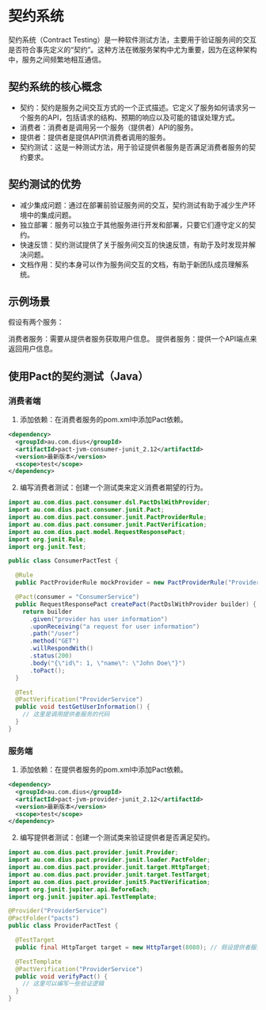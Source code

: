 # 契约系统

契约系统（Contract Testing）是一种软件测试方法，主要用于验证服务间的交互是否符合事先定义的“契约”。这种方法在微服务架构中尤为重要，因为在这种架构中，服务之间频繁地相互通信。

## 契约系统的核心概念

-   契约：契约是服务之间交互方式的一个正式描述。它定义了服务如何请求另一个服务的API，包括请求的结构、预期的响应以及可能的错误处理方式。
-   消费者：消费者是调用另一个服务（提供者）API的服务。
-   提供者：提供者是提供API供消费者调用的服务。
-   契约测试：这是一种测试方法，用于验证提供者服务是否满足消费者服务的契约要求。

## 契约测试的优势

-   减少集成问题：通过在部署前验证服务间的交互，契约测试有助于减少生产环境中的集成问题。
-   独立部署：服务可以独立于其他服务进行开发和部署，只要它们遵守定义的契约。
-   快速反馈：契约测试提供了关于服务间交互的快速反馈，有助于及时发现并解决问题。
-   文档作用：契约本身可以作为服务间交互的文档，有助于新团队成员理解系统。

## 示例场景
假设有两个服务：

消费者服务：需要从提供者服务获取用户信息。
提供者服务：提供一个API端点来返回用户信息。

## 使用Pact的契约测试（Java）

### 消费者端
1. 添加依赖：在消费者服务的pom.xml中添加Pact依赖。
```xml
<dependency>
  <groupId>au.com.dius</groupId>
  <artifactId>pact-jvm-consumer-junit_2.12</artifactId>
  <version>最新版本</version>
  <scope>test</scope>
</dependency>
```
2. 编写消费者测试：创建一个测试类来定义消费者期望的行为。
```java
import au.com.dius.pact.consumer.dsl.PactDslWithProvider;
import au.com.dius.pact.consumer.junit.Pact;
import au.com.dius.pact.consumer.junit.PactProviderRule;
import au.com.dius.pact.consumer.junit.PactVerification;
import au.com.dius.pact.model.RequestResponsePact;
import org.junit.Rule;
import org.junit.Test;

public class ConsumerPactTest {

  @Rule
  public PactProviderRule mockProvider = new PactProviderRule("ProviderService", this);

  @Pact(consumer = "ConsumerService")
  public RequestResponsePact createPact(PactDslWithProvider builder) {
    return builder
      .given("provider has user information")
      .uponReceiving("a request for user information")
      .path("/user")
      .method("GET")
      .willRespondWith()
      .status(200)
      .body("{\"id\": 1, \"name\": \"John Doe\"}")
      .toPact();
  }

  @Test
  @PactVerification("ProviderService")
  public void testGetUserInformation() {
    // 这里是调用提供者服务的代码
  }
}
```
### 服务端
1. 添加依赖：在提供者服务的pom.xml中添加Pact依赖。
```xml
<dependency>
  <groupId>au.com.dius</groupId>
  <artifactId>pact-jvm-provider-junit_2.12</artifactId>
  <version>最新版本</version>
  <scope>test</scope>
</dependency>
```
2. 编写提供者测试：创建一个测试类来验证提供者是否满足契约。
```java
import au.com.dius.pact.provider.junit.Provider;
import au.com.dius.pact.provider.junit.loader.PactFolder;
import au.com.dius.pact.provider.junit.target.HttpTarget;
import au.com.dius.pact.provider.junit.target.TestTarget;
import au.com.dius.pact.provider.junit5.PactVerification;
import org.junit.jupiter.api.BeforeEach;
import org.junit.jupiter.api.TestTemplate;

@Provider("ProviderService")
@PactFolder("pacts")
public class ProviderPactTest {

  @TestTarget
  public final HttpTarget target = new HttpTarget(8080); // 假设提供者服务运行在8080端口

  @TestTemplate
  @PactVerification("ProviderService")
  public void verifyPact() {
    // 这里可以编写一些验证逻辑
  }
}
```